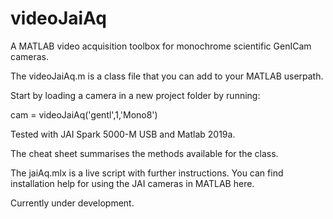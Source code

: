 # videoJaiAq
A MATLAB video acquisition toolbox for monochrome scientific GenICam cameras.

The videoJaiAq.m is a class file that you can add to your MATLAB userpath.

Start by loading a camera in a new project folder by running:

cam = videoJaiAq('gentl',1,'Mono8')

Tested with JAI Spark 5000-M USB and Matlab 2019a. 

The cheat sheet summarises the methods available for the class.

The jaiAq.mlx is a live script with further instructions. You can find installation help for using the JAI cameras in MATLAB here.

Currently under development.
